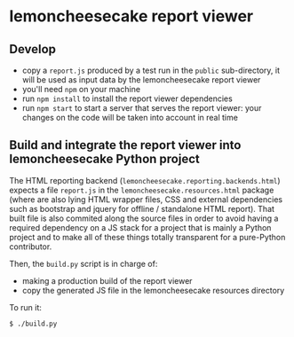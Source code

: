 # lemoncheesecake report viewer

## Develop

- copy a `report.js` produced by a test run in the `public` sub-directory, it will be used as input data 
  by the lemoncheesecake report viewer
- you'll need `npm` on your machine
- run `npm install` to install the report viewer dependencies
- run `npm start` to start a server that serves the report viewer: your changes on the code 
  will be taken into account in real time

## Build and integrate the report viewer into lemoncheesecake Python project

The HTML reporting backend (`lemoncheesecake.reporting.backends.html`) expects a file `report.js` in the 
`lemoncheesecake.resources.html` package (where are also lying HTML wrapper files, CSS and external dependencies
such as bootstrap and jquery for offline / standalone HTML report). That built file is also commited along the source
files in order to avoid having a required dependency on a JS stack for a project that is mainly a Python project and to make 
all of these things totally transparent for a pure-Python contributor.

Then, the `build.py` script is in charge of:
- making a production build of the report viewer
- copy the generated JS file in the lemoncheesecake resources directory

To run it:
```
$ ./build.py
```
